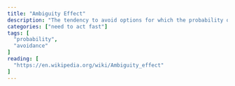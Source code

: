 ```yaml
---
title: "Ambiguity Effect"
description: "The tendency to avoid options for which the probability of a favorable outcome is unknown."
categories: ["need to act fast"]
tags: [
  "probability",
  "avoidance"
]
reading: [
  "https://en.wikipedia.org/wiki/Ambiguity_effect"
]
---
```



